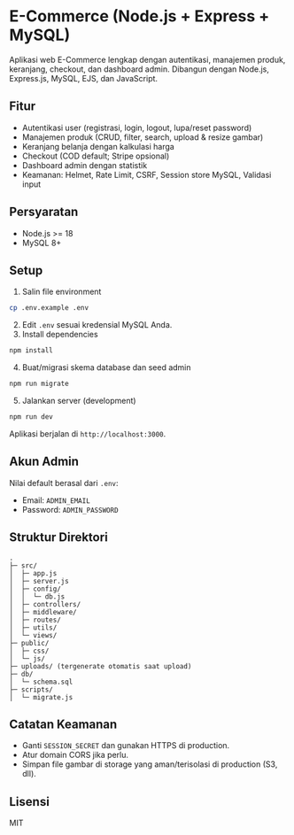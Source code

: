 # E-Commerce (Node.js + Express + MySQL)

Aplikasi web E-Commerce lengkap dengan autentikasi, manajemen produk, keranjang, checkout, dan dashboard admin. Dibangun dengan Node.js, Express.js, MySQL, EJS, dan JavaScript.

## Fitur

- Autentikasi user (registrasi, login, logout, lupa/reset password)
- Manajemen produk (CRUD, filter, search, upload & resize gambar)
- Keranjang belanja dengan kalkulasi harga
- Checkout (COD default; Stripe opsional)
- Dashboard admin dengan statistik
- Keamanan: Helmet, Rate Limit, CSRF, Session store MySQL, Validasi input

## Persyaratan

- Node.js >= 18
- MySQL 8+

## Setup

1. Salin file environment

```bash
cp .env.example .env
```

2. Edit `.env` sesuai kredensial MySQL Anda.
3. Install dependencies

```bash
npm install
```

4. Buat/migrasi skema database dan seed admin

```bash
npm run migrate
```

5. Jalankan server (development)

```bash
npm run dev
```

Aplikasi berjalan di `http://localhost:3000`.

## Akun Admin

Nilai default berasal dari `.env`:

- Email: `ADMIN_EMAIL`
- Password: `ADMIN_PASSWORD`

## Struktur Direktori

```
.
├─ src/
│  ├─ app.js
│  ├─ server.js
│  ├─ config/
│  │  └─ db.js
│  ├─ controllers/
│  ├─ middleware/
│  ├─ routes/
│  ├─ utils/
│  └─ views/
├─ public/
│  ├─ css/
│  └─ js/
├─ uploads/ (tergenerate otomatis saat upload)
├─ db/
│  └─ schema.sql
├─ scripts/
│  └─ migrate.js
```

## Catatan Keamanan

- Ganti `SESSION_SECRET` dan gunakan HTTPS di production.
- Atur domain CORS jika perlu.
- Simpan file gambar di storage yang aman/terisolasi di production (S3, dll).

## Lisensi

MIT
